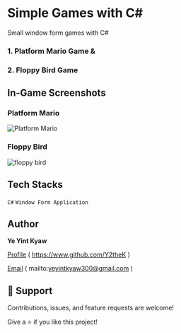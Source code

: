 # Simple Games with C#
Small window form games with C# 

### 1. Platform Mario Game &
### 2. Floppy Bird Game


## In-Game Screenshots
### Platform Mario
![Platform Mario](https://github.com/Y2theK/simple-game-with-Csharp/blob/main/gameTuto_floppyBird/demo%20images/platform_mario.PNG "PlatForm Mario")

### Floppy Bird
<img src="https://github.com/Y2theK/simple-game-with-Csharp/blob/main/gameTuto_floppyBird/demo%20images/floppybird.PNG" alt="floppy bird " />

## Tech Stacks
`C#` `Window Form Application`

## Author
**Ye Yint Kyaw**

[Profile](https://www.github.com/Y2theK) ( https://www.github.com/Y2theK )

[Email](mailto:yeyintkyaw300@gmail.com?subject=Hi "Hi!") ( mailto:yeyintkyaw300@gmail.com )

## 🤝 Support

Contributions, issues, and feature requests are welcome!

Give a ⭐️ if you like this project!
